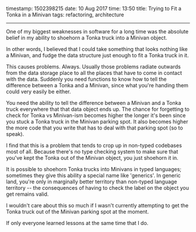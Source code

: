 timestamp: 1502398215
date: 10 Aug 2017
time: 13:50
title: Trying to Fit a Tonka in a Minivan
tags: refactoring, architecture

---

One of my biggest weaknesses in software for a long time was the absolute belief in my ability to shoehorn a Tonka truck into a Minivan object.

In other words, I believed that I could take something that looks nothing like a Minivan, and fudge the data structure just enough to fit a Tonka truck in it. 

This causes problems. Always. Usually those problems radiate outwards from the data storage place to all the places that have to come in contact with the data. Suddenly you need functions to know how to tell the difference between a Tonka and a Minivan, since what you're handing them could very easily be either.

You need the ability to tell the difference between a Minivan and a Tonka truck everywhere that that data object ends up.  The chance for forgetting to check for Tonka vs Minivan-ism becomes higher the longer it's been since you stuck a Tonka truck in the Minivan parking spot.  It also becomes higher the more code that you write that has to deal with that parking spot (so to speak).

I find that this is a problem that tends to crop up in non-typed codebases most of all.  Because there's no type checking system to make sure that you've kept the Tonka out of the Minivan object, you just shoehorn it in.

It is possible to shoehorn Tonka trucks into Minivans in typed languages; sometimes they give this ability a special name like 'generics'.  In generic land, you're only in marginally better territory than non-typed language territory -- the consequences of having to check the label on the object you get remains valid.

I wouldn't care about this so much if I wasn't currently attempting to get the Tonka truck out of the Minivan parking spot at the moment.

If only everyone learned lessons at the same time that I do.
